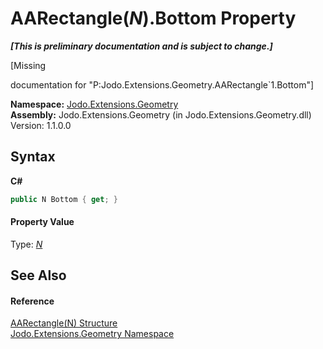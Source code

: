 # AARectangle(*N*).Bottom Property 
 _**\[This is preliminary documentation and is subject to change.\]**_

\[Missing <summary> documentation for "P:Jodo.Extensions.Geometry.AARectangle`1.Bottom"\]

**Namespace:**&nbsp;<a href="N_Jodo_Extensions_Geometry">Jodo.Extensions.Geometry</a><br />**Assembly:**&nbsp;Jodo.Extensions.Geometry (in Jodo.Extensions.Geometry.dll) Version: 1.1.0.0

## Syntax

**C#**<br />
``` C#
public N Bottom { get; }
```


#### Property Value
Type: <a href="T_Jodo_Extensions_Geometry_AARectangle_1">*N*</a>

## See Also


#### Reference
<a href="T_Jodo_Extensions_Geometry_AARectangle_1">AARectangle(N) Structure</a><br /><a href="N_Jodo_Extensions_Geometry">Jodo.Extensions.Geometry Namespace</a><br />
